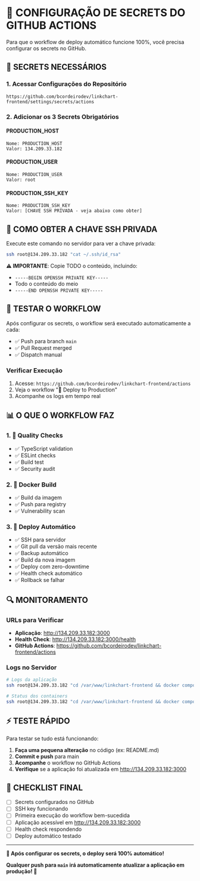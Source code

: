 # 🔐 CONFIGURAÇÃO DE SECRETS DO GITHUB ACTIONS

Para que o workflow de deploy automático funcione 100%, você precisa configurar os secrets no GitHub.

## 🔑 SECRETS NECESSÁRIOS

### 1. Acessar Configurações do Repositório
```
https://github.com/bcordeirodev/linkchart-frontend/settings/secrets/actions
```

### 2. Adicionar os 3 Secrets Obrigatórios

#### PRODUCTION_HOST
```
Nome: PRODUCTION_HOST
Valor: 134.209.33.182
```

#### PRODUCTION_USER
```
Nome: PRODUCTION_USER
Valor: root
```

#### PRODUCTION_SSH_KEY
```
Nome: PRODUCTION_SSH_KEY
Valor: [CHAVE SSH PRIVADA - veja abaixo como obter]
```

## 🔐 COMO OBTER A CHAVE SSH PRIVADA

Execute este comando no servidor para ver a chave privada:

```bash
ssh root@134.209.33.182 "cat ~/.ssh/id_rsa"
```

**⚠️ IMPORTANTE**: Copie TODO o conteúdo, incluindo:
- `-----BEGIN OPENSSH PRIVATE KEY-----`
- Todo o conteúdo do meio
- `-----END OPENSSH PRIVATE KEY-----`

## 🧪 TESTAR O WORKFLOW

Após configurar os secrets, o workflow será executado automaticamente a cada:
- ✅ Push para branch `main`
- ✅ Pull Request merged
- ✅ Dispatch manual

### Verificar Execução
1. Acesse: `https://github.com/bcordeirodev/linkchart-frontend/actions`
2. Veja o workflow "🚀 Deploy to Production"
3. Acompanhe os logs em tempo real

## 📊 O QUE O WORKFLOW FAZ

### 1. 🧪 Quality Checks
- ✅ TypeScript validation
- ✅ ESLint checks  
- ✅ Build test
- ✅ Security audit

### 2. 🐳 Docker Build
- ✅ Build da imagem
- ✅ Push para registry
- ✅ Vulnerability scan

### 3. 🚀 Deploy Automático
- ✅ SSH para servidor
- ✅ Git pull da versão mais recente
- ✅ Backup automático
- ✅ Build da nova imagem
- ✅ Deploy com zero-downtime
- ✅ Health check automático
- ✅ Rollback se falhar

## 🔍 MONITORAMENTO

### URLs para Verificar
- **Aplicação**: http://134.209.33.182:3000
- **Health Check**: http://134.209.33.182:3000/health
- **GitHub Actions**: https://github.com/bcordeirodev/linkchart-frontend/actions

### Logs no Servidor
```bash
# Logs da aplicação
ssh root@134.209.33.182 "cd /var/www/linkchart-frontend && docker compose -f docker-compose.prod.yml logs -f"

# Status dos containers
ssh root@134.209.33.182 "cd /var/www/linkchart-frontend && docker compose -f docker-compose.prod.yml ps"
```

## ⚡ TESTE RÁPIDO

Para testar se tudo está funcionando:

1. **Faça uma pequena alteração** no código (ex: README.md)
2. **Commit e push** para main
3. **Acompanhe** o workflow no GitHub Actions
4. **Verifique** se a aplicação foi atualizada em http://134.209.33.182:3000

## 🎯 CHECKLIST FINAL

- [ ] Secrets configurados no GitHub
- [ ] SSH key funcionando
- [ ] Primeira execução do workflow bem-sucedida
- [ ] Aplicação acessível em http://134.209.33.182:3000
- [ ] Health check respondendo
- [ ] Deploy automático testado

---

**🎉 Após configurar os secrets, o deploy será 100% automático!**

**Qualquer push para `main` irá automaticamente atualizar a aplicação em produção! 🚀**
